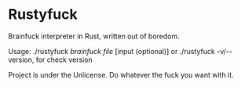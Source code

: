# Rustyfuck
Brainfuck interpreter in Rust, written out of boredom.

Usage: ./rustyfuck *brainfuck file* [input (optional)] or ./rustyfuck -v/--version, for check version

Project is under the Unlicense. Do whatever the fuck you want with it.